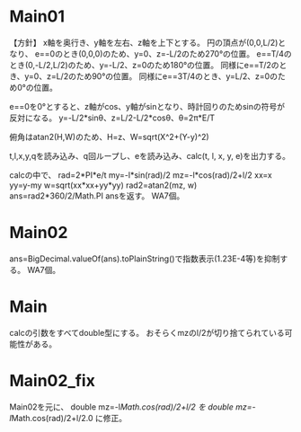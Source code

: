 # Main01
【方針】
x軸を奥行き、y軸を左右、z軸を上下とする。
円の頂点が(0,0,L/2)となり、
e==0のとき(0,0,0)のため、y=0、z=-L/2のため270°の位置。
e==T/4のとき(0,-L/2,L/2)のため、y=-L/2、z=0のため180°の位置。
同様にe==T/2のとき、y=0、z=L/2のため90°の位置。
同様にe==3T/4のとき、y=L/2、z=0のため0°の位置。

e==0を0°とすると、z軸がcos、y軸がsinとなり、時計回りのためsinの符号が反対になる。
y=-L/2\*sinθ、z=L/2-L/2\*cosθ、θ=2π\*E/T

俯角はatan2(H,W)のため、H=z、W=sqrt(X^2+(Y-y)^2)


t,l,x,y,qを読み込み、q回ループし、eを読み込み、calc(t, l, x, y, e)を出力する。

calcの中で、
rad=2\*PI\*e/t
my=-l\*sin(rad)/2
mz=-l\*cos(rad)/2+l/2
xx=x
yy=y-my
w=sqrt(xx\*xx+yy\*yy)
rad2=atan2(mz, w)
ans=rad2\*360/2/Math.PI
ansを返す。
WA7個。

# Main02
ans=BigDecimal.valueOf(ans).toPlainString()で指数表示(1.23E-4等)を抑制する。
WA7個。

# Main
calcの引数をすべてdouble型にする。
おそらくmzのl/2が切り捨てられている可能性がある。

# Main02\_fix
Main02を元に、
double mz=-l*Math.cos(rad)/2+l/2
を
double mz=-l*Math.cos(rad)/2+l/2.0
に修正。

